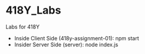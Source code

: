 # 418Y_Labs
 Labs for 418Y

 * Inside Client Side (418y-assignment-01): npm start
 * Insider Server Side (server): node index.js
